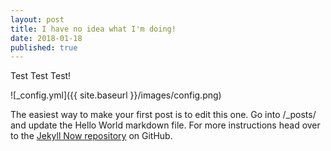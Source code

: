 ```yaml
---
layout: post
title: I have no idea what I'm doing!
date: 2018-01-18
published: true
---
```


Test Test Test!

![_config.yml]({{ site.baseurl }}/images/config.png)

The easiest way to make your first post is to edit this one. Go into /_posts/ and update the Hello World markdown file. For more instructions head over to the [Jekyll Now repository](https://github.com/barryclark/jekyll-now) on GitHub.